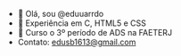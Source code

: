 - 👋 Olá, sou @eduuarrdo
- 👀 Experiência em C, HTML5 e CSS
- 🌱 Curso o 3º período de ADS na FAETERJ
- Contato:  edusb1613@gmail.com

<!---
eduuarrdo/eduuarrdo is a ✨ special ✨ repository because its `README.md` (this file) appears on your GitHub profile.
You can click the Preview link to take a look at your changes.
--->
